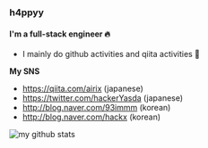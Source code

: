 ### h4ppyy

#### I'm a full-stack engineer 🔥

- I mainly do github activities and qiita activities 🚀

**My SNS**
- https://qiita.com/airix (japanese)
- https://twitter.com/hackerYasda (japanese)
- http://blog.naver.com/93immm (korean)
- http://blog.naver.com/hackx (korean)

![my github stats](https://github-readme-stats.vercel.app/api?username=h4ppyy&count_private=true&show_icons=true)

